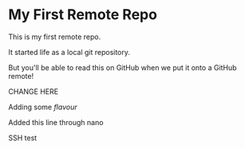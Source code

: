 # My First Remote Repo

This is my first remote repo.

It started life as a local git repository.

But you'll be able to read this on GitHub when we put it onto a GitHub remote!

CHANGE HERE

Adding some *flavour*

Added this line through nano

SSH test
